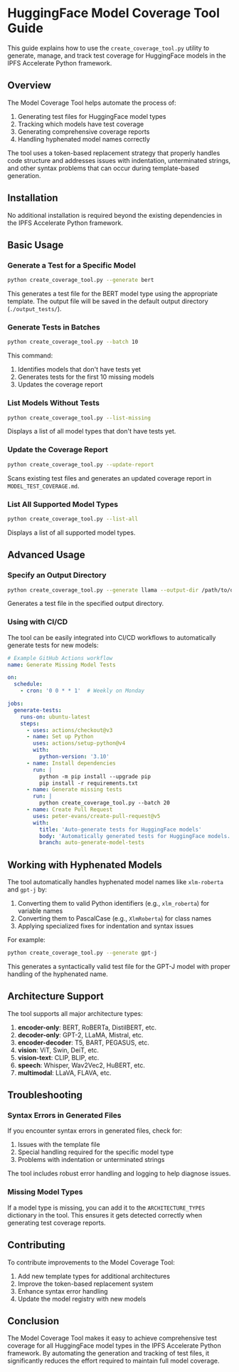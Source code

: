 # HuggingFace Model Coverage Tool Guide

This guide explains how to use the `create_coverage_tool.py` utility to generate, manage, and track test coverage for HuggingFace models in the IPFS Accelerate Python framework.

## Overview

The Model Coverage Tool helps automate the process of:

1. Generating test files for HuggingFace model types
2. Tracking which models have test coverage
3. Generating comprehensive coverage reports
4. Handling hyphenated model names correctly

The tool uses a token-based replacement strategy that properly handles code structure and addresses issues with indentation, unterminated strings, and other syntax problems that can occur during template-based generation.

## Installation

No additional installation is required beyond the existing dependencies in the IPFS Accelerate Python framework.

## Basic Usage

### Generate a Test for a Specific Model

```bash
python create_coverage_tool.py --generate bert
```

This generates a test file for the BERT model type using the appropriate template. The output file will be saved in the default output directory (`./output_tests/`).

### Generate Tests in Batches

```bash
python create_coverage_tool.py --batch 10
```

This command:
1. Identifies models that don't have tests yet
2. Generates tests for the first 10 missing models
3. Updates the coverage report

### List Models Without Tests

```bash
python create_coverage_tool.py --list-missing
```

Displays a list of all model types that don't have tests yet.

### Update the Coverage Report

```bash
python create_coverage_tool.py --update-report
```

Scans existing test files and generates an updated coverage report in `MODEL_TEST_COVERAGE.md`.

### List All Supported Model Types

```bash
python create_coverage_tool.py --list-all
```

Displays a list of all supported model types.

## Advanced Usage

### Specify an Output Directory

```bash
python create_coverage_tool.py --generate llama --output-dir /path/to/output
```

Generates a test file in the specified output directory.

### Using with CI/CD

The tool can be easily integrated into CI/CD workflows to automatically generate tests for new models:

```yaml
# Example GitHub Actions workflow
name: Generate Missing Model Tests

on:
  schedule:
    - cron: '0 0 * * 1'  # Weekly on Monday

jobs:
  generate-tests:
    runs-on: ubuntu-latest
    steps:
      - uses: actions/checkout@v3
      - name: Set up Python
        uses: actions/setup-python@v4
        with:
          python-version: '3.10'
      - name: Install dependencies
        run: |
          python -m pip install --upgrade pip
          pip install -r requirements.txt
      - name: Generate missing tests
        run: |
          python create_coverage_tool.py --batch 20
      - name: Create Pull Request
        uses: peter-evans/create-pull-request@v5
        with:
          title: 'Auto-generate tests for HuggingFace models'
          body: 'Automatically generated tests for HuggingFace models.'
          branch: auto-generate-model-tests
```

## Working with Hyphenated Models

The tool automatically handles hyphenated model names like `xlm-roberta` and `gpt-j` by:

1. Converting them to valid Python identifiers (e.g., `xlm_roberta`) for variable names
2. Converting them to PascalCase (e.g., `XlmRoberta`) for class names
3. Applying specialized fixes for indentation and syntax issues

For example:

```bash
python create_coverage_tool.py --generate gpt-j
```

This generates a syntactically valid test file for the GPT-J model with proper handling of the hyphenated name.

## Architecture Support

The tool supports all major architecture types:

1. **encoder-only**: BERT, RoBERTa, DistilBERT, etc.
2. **decoder-only**: GPT-2, LLaMA, Mistral, etc.
3. **encoder-decoder**: T5, BART, PEGASUS, etc.
4. **vision**: ViT, Swin, DeiT, etc.
5. **vision-text**: CLIP, BLIP, etc.
6. **speech**: Whisper, Wav2Vec2, HuBERT, etc.
7. **multimodal**: LLaVA, FLAVA, etc.

## Troubleshooting

### Syntax Errors in Generated Files

If you encounter syntax errors in generated files, check for:

1. Issues with the template file
2. Special handling required for the specific model type
3. Problems with indentation or unterminated strings

The tool includes robust error handling and logging to help diagnose issues.

### Missing Model Types

If a model type is missing, you can add it to the `ARCHITECTURE_TYPES` dictionary in the tool. This ensures it gets detected correctly when generating test coverage reports.

## Contributing

To contribute improvements to the Model Coverage Tool:

1. Add new template types for additional architectures
2. Improve the token-based replacement system
3. Enhance syntax error handling
4. Update the model registry with new models

## Conclusion

The Model Coverage Tool makes it easy to achieve comprehensive test coverage for all HuggingFace model types in the IPFS Accelerate Python framework. By automating the generation and tracking of test files, it significantly reduces the effort required to maintain full model coverage.